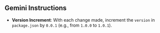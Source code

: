 ## Gemini Instructions

- **Version Increment**: With each change made, increment the `version` in `package.json` by `0.0.1` (e.g., from `1.0.0` to `1.0.1`).

